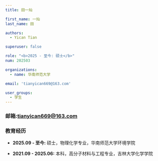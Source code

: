 ```yaml
---
title: 田一灿

first_name: 一灿
last_name: 田

authors:
  - Yican Tian

superuser: false

role: "<b>2025 - 至今: 硕士</b>"
num: 202503

organizations:
  - name: 华南师范大学

email: 'tianyican669@163.com'

user_groups:
  - 学生
---
```

### 邮箱:<tianyican669@163.com>

### 教育经历

- **2025.09 - 至今:** 硕士，物理化学专业，华南师范大学环境学院

- **2021.09 - 2025.06:** 本科，高分子材料与工程专业，吉林大学化学学院
